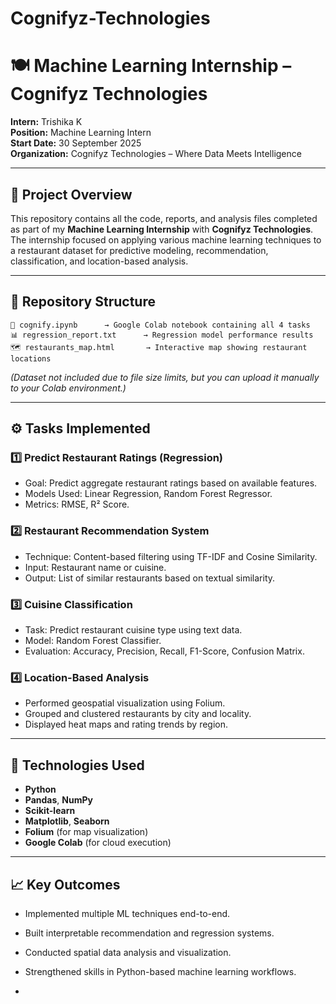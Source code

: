 # Cognifyz-Technologies

# 🍽️ Machine Learning Internship – Cognifyz Technologies  

**Intern:** Trishika K  
**Position:** Machine Learning Intern  
**Start Date:** 30 September 2025  
**Organization:** Cognifyz Technologies – Where Data Meets Intelligence  

---

## 🧠 Project Overview  
This repository contains all the code, reports, and analysis files completed as part of my **Machine Learning Internship** with **Cognifyz Technologies**.  
The internship focused on applying various machine learning techniques to a restaurant dataset for predictive modeling, recommendation, classification, and location-based analysis.

---

## 📂 Repository Structure  
```
📘 cognify.ipynb      → Google Colab notebook containing all 4 tasks    
📊 regression_report.txt      → Regression model performance results  
🗺️ restaurants_map.html       → Interactive map showing restaurant locations  
```
*(Dataset not included due to file size limits, but you can upload it manually to your Colab environment.)*

---

## ⚙️ Tasks Implemented  

### **1️⃣ Predict Restaurant Ratings (Regression)**
- Goal: Predict aggregate restaurant ratings based on available features.  
- Models Used: Linear Regression, Random Forest Regressor.  
- Metrics: RMSE, R² Score.  

### **2️⃣ Restaurant Recommendation System**
- Technique: Content-based filtering using TF-IDF and Cosine Similarity.  
- Input: Restaurant name or cuisine.  
- Output: List of similar restaurants based on textual similarity.  

### **3️⃣ Cuisine Classification**
- Task: Predict restaurant cuisine type using text data.  
- Model: Random Forest Classifier.  
- Evaluation: Accuracy, Precision, Recall, F1-Score, Confusion Matrix.  

### **4️⃣ Location-Based Analysis**
- Performed geospatial visualization using Folium.  
- Grouped and clustered restaurants by city and locality.  
- Displayed heat maps and rating trends by region.  

---

## 🧰 Technologies Used  
- **Python**
- **Pandas**, **NumPy**
- **Scikit-learn**
- **Matplotlib**, **Seaborn**
- **Folium** (for map visualization)
- **Google Colab** (for cloud execution)

---

## 📈 Key Outcomes  
- Implemented multiple ML techniques end-to-end.  
- Built interpretable recommendation and regression systems.  
- Conducted spatial data analysis and visualization.  
- Strengthened skills in Python-based machine learning workflows.  

-
